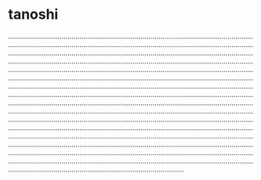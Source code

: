 # tanoshi
.........................................................................................................................................................................................................................................................................................................................................................................................................................................................................................................................................................................................................................................................................................................................................................................................................................................................................................................................................................................................................................................................................................................................................................................................................................................................................................................................................................................................................................................................................................................................................................................................................................................................................................................................................................................................................................................................................................................................................................................................................................................................................................................................................................